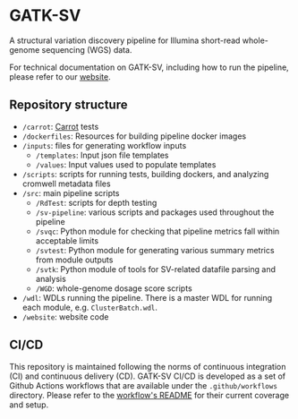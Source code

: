 # GATK-SV

A structural variation discovery pipeline for Illumina short-read whole-genome sequencing (WGS) data.

For technical documentation on GATK-SV, including how to run the pipeline, please refer to our [website](https://broadinstitute.github.io/gatk-sv/).

## Repository structure
* `/carrot`: [Carrot](https://github.com/broadinstitute/carrot) tests
* `/dockerfiles`: Resources for building pipeline docker images
* `/inputs`: files for generating workflow inputs
  * `/templates`: Input json file templates
  * `/values`: Input values used to populate templates
* `/scripts`: scripts for running tests, building dockers, and analyzing cromwell metadata files
* `/src`: main pipeline scripts
  * `/RdTest`: scripts for depth testing
  * `/sv-pipeline`: various scripts and packages used throughout the pipeline
  * `/svqc`: Python module for checking that pipeline metrics fall within acceptable limits
  * `/svtest`: Python module for generating various summary metrics from module outputs
  * `/svtk`: Python module of tools for SV-related datafile parsing and analysis
  * `/WGD`: whole-genome dosage score scripts
* `/wdl`: WDLs running the pipeline. There is a master WDL for running each module, e.g. `ClusterBatch.wdl`.
* `/website`: website code

## CI/CD
This repository is maintained following the norms of 
continuous integration (CI) and continuous delivery (CD). 
GATK-SV CI/CD is developed as a set of Github Actions
workflows that are available under the `.github/workflows`
directory. Please refer to the [workflow's README](.github/workflows/README.md) 
for their current coverage and setup. 